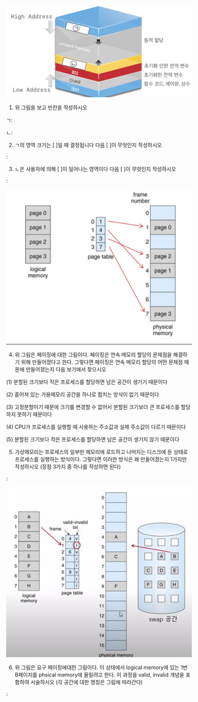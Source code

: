 ![프로세스](image.png)

1. 위 그림을 보고 빈칸을 작성하시오

ㄱ: 

ㄴ:

2. ㄱ의 영역 크기는 [  ]일 때 결정됩니다 다음 [  ]이 무엇인지 작성하시오

: 


3. ㄴ은 사용자에 의해 [  ]이 일어나는 영역이다 다음 [  ]이 무엇인지 작성하시오

:



![페이징](image-1.png)

4. 위 그림은 페이징에 대한 그림이다. 페이징은 연속 메모리 할당의 문제점을 해결하기 위해 만들어졌다고 한다. 그렇다면 페이징은 연속 메모리 할당의 어떤 문제점 때문에 만들어졌는지 다음 보기에서 찾으시오

(1) 분할된 크기보다 작은 프로세스를 할당하면 남은 공간이 생기기 때문이다

(2) 흩어져 있는 가용메모리 공간을 하나로 합치는 방식이 없기 때문이다

(3) 고정분할이기 때문에 크기를 변경할 수 없어서 분할된 크기보더 큰 프로세스를 할당하지 못하기 때문이다

(4) CPU가 프로세스를 실행할 때 사용하는 주소값과 실제 주소값이 다르기 때문이다

(5) 분할된 크기보다 작은 프로세스를 할당하면 남은 공간이 생기지 않기 때문이다






5. 가상메모리는 프로세스의 일부만 메모리에 로드하고 나머지는 디스크에 둔 상태로 프로세스를 실행하는 방식이다. 그렇다면 이러한 방식은 왜 만들어졌는지 1가지만 작성하시오
(장점 3가지 중 하나를 작성하면 된다)

:



![요구페이징](image-2.png)


6. 위 그림은 요구 페이징에대한 그림이다. 이 상태에서 logical memory에 있는 1번 B페이지를 phsical memory에 올릴려고 한다. 이 과정을 valid, invalid 개념을 포함하여 서술하시오
(각 공간에 대한 명칭은 그림에 따라간다)

:
